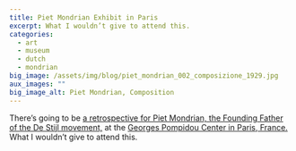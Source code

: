 ```yaml
---
title: Piet Mondrian Exhibit in Paris
excerpt: What I wouldn’t give to attend this.
categories:
  - art
  - museum
  - dutch
  - mondrian
big_image: /assets/img/blog/piet_mondrian_002_composizione_1929.jpg
aux_images: ""
big_image_alt: Piet Mondrian, Composition
---
```

There’s going to be <a href="http://www.centrepompidou.fr/Pompidou/Manifs.nsf/AllExpositions/BCC6CE781B245AA7C125777D0054F13D?OpenDocument&sessionM=2.2.1&L=2">a retrospective for Piet Mondrian, the Founding Father of the De Stijl movement,</a> at the <a href="http://www.centrepompidou.fr/Pompidou/Accueil.nsf/Document/HomePage?OpenDocument&L=2">Georges Pompidou Center in Paris, France.</a> What I wouldn’t give to attend this. <!--more-->